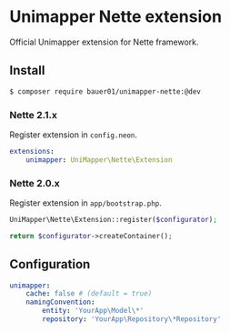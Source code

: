 Unimapper Nette extension
=========================

Official Unimapper extension for Nette framework.

## Install

```sh
$ composer require bauer01/unimapper-nette:@dev
```

### Nette 2.1.x

Register extension in `config.neon`.

```yml
extensions:
    unimapper: UniMapper\Nette\Extension
```

### Nette 2.0.x

Register extension in `app/bootstrap.php`.

```php
UniMapper\Nette\Extension::register($configurator);

return $configurator->createContainer();
```

## Configuration

```yml
unimapper:
    cache: false # (default = true)
    namingConvention:
        entity: 'YourApp\Model\*'
        repository: 'YourApp\Repository\*Repository'
```